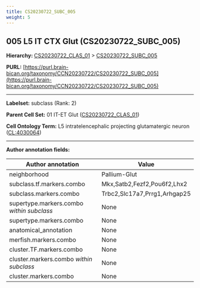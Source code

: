 ```yaml
---
title: CS20230722_SUBC_005
weight: 5
---
```

## 005 L5 IT CTX Glut (CS20230722_SUBC_005)
<b>Hierarchy: </b>
[CS20230722_CLAS_01](../CS20230722_CLAS_01) >
[CS20230722_SUBC_005](../CS20230722_SUBC_005)

**PURL:** [https://purl.brain-bican.org/taxonomy/CCN20230722/CS20230722_SUBC_005](https://purl.brain-bican.org/taxonomy/CCN20230722/CS20230722_SUBC_005)

---


**Labelset:** subclass (Rank: 2)

**Parent Cell Set:** 01 IT-ET Glut ([CS20230722_CLAS_01](../CS20230722_CLAS_01))



**Cell Ontology Term:**  L5 intratelencephalic projecting glutamatergic neuron ([CL:4030064](https://www.ebi.ac.uk/ols/ontologies/cl/terms?obo_id=CL:4030064)) 

[MARKER GENES.]: #


---

[TRANSFERRED ANNOTATIONS.]: #


[AUTHOR ANNOTATION FIELDS.]: #


**Author annotation fields:**

| Author annotation | Value |
|-------------------|-------|
|neighborhood|Pallium-Glut|
|subclass.tf.markers.combo|Mkx,Satb2,Fezf2,Pou6f2,Lhx2|
|subclass.markers.combo|Trbc2,Slc17a7,Prrg1,Arhgap25|
|supertype.markers.combo _within subclass_|None|
|supertype.markers.combo|None|
|anatomical_annotation|None|
|merfish.markers.combo|None|
|cluster.TF.markers.combo|None|
|cluster.markers.combo _within subclass_|None|
|cluster.markers.combo|None|
